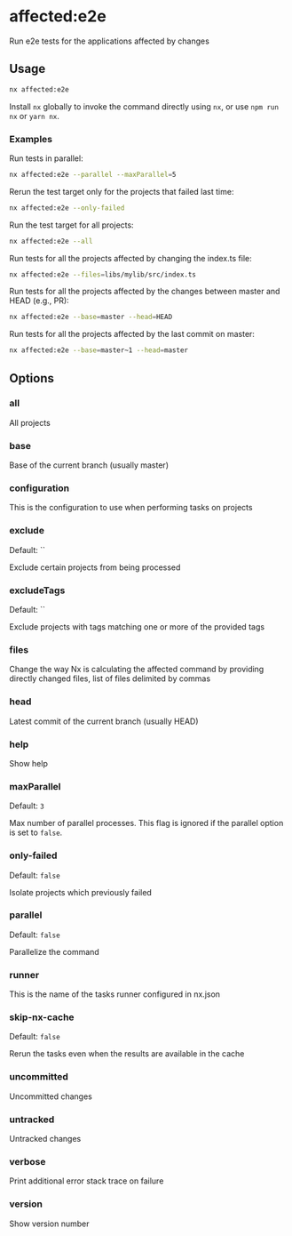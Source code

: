 # affected:e2e

Run e2e tests for the applications affected by changes

## Usage

```bash
nx affected:e2e
```

Install `nx` globally to invoke the command directly using `nx`, or use `npm run nx` or `yarn nx`.

### Examples

Run tests in parallel:

```bash
nx affected:e2e --parallel --maxParallel=5
```

Rerun the test target only for the projects that failed last time:

```bash
nx affected:e2e --only-failed
```

Run the test target for all projects:

```bash
nx affected:e2e --all
```

Run tests for all the projects affected by changing the index.ts file:

```bash
nx affected:e2e --files=libs/mylib/src/index.ts
```

Run tests for all the projects affected by the changes between master and HEAD (e.g., PR):

```bash
nx affected:e2e --base=master --head=HEAD
```

Run tests for all the projects affected by the last commit on master:

```bash
nx affected:e2e --base=master~1 --head=master
```

## Options

### all

All projects

### base

Base of the current branch (usually master)

### configuration

This is the configuration to use when performing tasks on projects

### exclude

Default: ``

Exclude certain projects from being processed

### excludeTags

Default: ``

Exclude projects with tags matching one or more of the provided tags

### files

Change the way Nx is calculating the affected command by providing directly changed files, list of files delimited by commas

### head

Latest commit of the current branch (usually HEAD)

### help

Show help

### maxParallel

Default: `3`

Max number of parallel processes. This flag is ignored if the parallel option is set to `false`.

### only-failed

Default: `false`

Isolate projects which previously failed

### parallel

Default: `false`

Parallelize the command

### runner

This is the name of the tasks runner configured in nx.json

### skip-nx-cache

Default: `false`

Rerun the tasks even when the results are available in the cache

### uncommitted

Uncommitted changes

### untracked

Untracked changes

### verbose

Print additional error stack trace on failure

### version

Show version number

